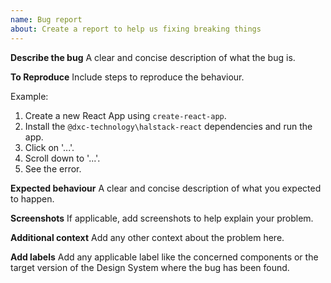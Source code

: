 ```yaml
---
name: Bug report
about: Create a report to help us fixing breaking things
---
```


**Describe the bug**
A clear and concise description of what the bug is.

**To Reproduce**
Include steps to reproduce the behaviour.

Example:

1. Create a new React App using `create-react-app`.
2. Install the `@dxc-technology\halstack-react` dependencies and run the app.
3. Click on '...'.
4. Scroll down to '...'.
5. See the error.

**Expected behaviour**
A clear and concise description of what you expected to happen.

**Screenshots**
If applicable, add screenshots to help explain your problem.

**Additional context**
Add any other context about the problem here.

**Add labels**
Add any applicable label like the concerned components or the target version of the Design System where the bug has been found.
